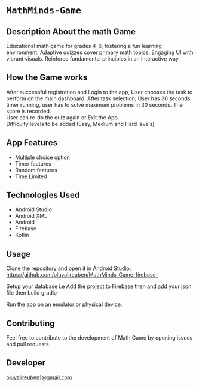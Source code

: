 # `MathMinds-Game`
## Description About the math Game
Educational math game for grades 4-6, fostering a fun learning environment. Adaptive quizzes cover primary math topics. Engaging UI with vibrant visuals. Reinforce fundamental principles in an interactive way.

## How the Game works
After successful registration and Login to the app, User chooses the task to perform on the main dashboard. After task selection, 
User has 30 seconds timer running, user has to solve maximum problems in
30 seconds. The score is recorded.  <br>
User can re-do the quiz again or Exit the App. <br>
Difficulty levels to be added (Easy, Medium and Hard levels)


## App Features
- Multiple choice option
- Timer features
- Random features
- Time Limited

## Technologies Used
- Android Studio
- Android XML
- Android 
- Firebase
- Kotlin


## Usage
Clone the repository and open it in Android Studio.  
https://github.com/oluyalireuben/MathMinds-Game-firebase-

Setup your database i.e Add the project to Firebase then and add your json file then build gradle

Run the app on an emulator or physical device.


## Contributing
Feel free to contribute to the development of Math Game by opening issues and pull requests.

## Developer <br>
oluyalireuben1@gmail.com






